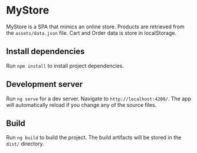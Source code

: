 # MyStore

MyStore is a SPA that mimics an online store. Products are retrieved from the `assets/data.json` file. Cart and Order data is store in localStorage. 

## Install dependencies
Run `npm install` to install project dependencies. 

## Development server

Run `ng serve` for a dev server. Navigate to `http://localhost:4200/`. The app will automatically reload if you change any of the source files.

## Build

Run `ng build` to build the project. The build artifacts will be stored in the `dist/` directory.